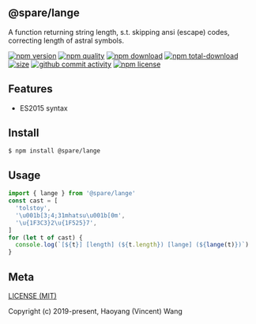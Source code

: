 ## @spare/lange
A function returning string length,
s.t. 
    skipping ansi (escape) codes,
    correcting length of astral symbols.

[![npm version][npm-image]][npm-url]
[![npm quality][quality-image]][quality-url]
[![npm download][download-image]][npm-url]
[![npm total-download][total-download-image]][npm-url]
[![size][size]][size-url]
[![github commit activity][commit-image]][github-url]
[![npm license][license-image]][npm-url]

## Features

- ES2015 syntax

## Install
```console
$ npm install @spare/lange
```

## Usage
```js
import { lange } from '@spare/lange'
const cast = [
  'tolstoy',
  '\u001b[3;4;31mhatsu\u001b[0m',
  '\u{1F3C3}2\u{1F525}7',
]
for (let t of cast) {
  console.log(`[${t}] [length] (${t.length}) [lange] (${lange(t)})`)
}
```

## Meta
[LICENSE (MIT)](/LICENSE)

Copyright (c) 2019-present, Haoyang (Vincent) Wang

[//]: <> (Shields)
[npm-image]: https://img.shields.io/npm/v/@spare/lange.svg?style=flat-square
[quality-image]: http://npm.packagequality.com/shield/@spare/lange.svg?style=flat-square
[download-image]: https://img.shields.io/npm/dm/@spare/lange.svg?style=flat-square
[total-download-image]:https://img.shields.io/npm/dt/@spare/lange.svg?style=flat-square
[license-image]: https://img.shields.io/npm/l/@spare/lange.svg?style=flat-square
[commit-image]: https://img.shields.io/github/commit-activity/y/hoyeungw/spare/lange?style=flat-square
[size]: https://flat.badgen.net/packagephobia/install/@spare/lange

[//]: <> (Link)
[npm-url]: https://npmjs.org/package/@spare/lange
[quality-url]: http://packagequality.com/#?package=@spare/lange
[github-url]: https://github.com/hoyeungw/@spare/lange
[size-url]: https://packagephobia.now.sh/result?p=@spare/lange
